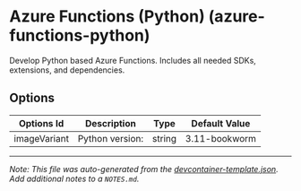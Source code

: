 
# Azure Functions (Python) (azure-functions-python)

Develop Python based Azure Functions. Includes all needed SDKs, extensions, and dependencies.

## Options

| Options Id | Description | Type | Default Value |
|-----|-----|-----|-----|
| imageVariant | Python version: | string | 3.11-bookworm |



---

_Note: This file was auto-generated from the [devcontainer-template.json](https://github.com/shibayan/devcontainers/blob/main/src/azure-functions-python/devcontainer-template.json).  Add additional notes to a `NOTES.md`._
